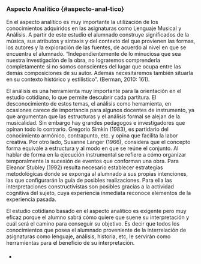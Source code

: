 ### Aspecto Analítico {#aspecto-anal-tico}

En el aspecto analítico es muy importante la utilización de los conocimientos adquiridos en las asignaturas como Lenguaje Musical y Análisis. A partir de este estudio el alumnado construye significados de la música, sus atributos  y sintaxis y del contexto del que provienen las formas, los autores y la exploración de las fuentes, de acuerdo al nivel en que se encuentra el alumnado. “Independientemente de lo minuciosa que sea nuestra investigación de la obra, no lograremos comprenderla completamente si no somos conscientes del lugar que ocupa entre las demás composiciones de su autor. Además necesitaremos también situarla en su contexto histórico y estilístico”. \(Berman, 2010: 161\).

El análisis es una herramienta muy importante para la orientación en el estudio cotidiano, lo que permite descubrir cada partitura. El desconocimiento de estos temas, el análisis como herramienta, en ocasiones carece de importancia para algunos docentes de instrumento, ya que argumentan que las estructuras y el análisis formal se alejan de la musicalidad. Sin embargo hay grandes pedagogos e investigadores que opinan todo lo contrario. Gregorio Simkin \(1983\), es partidario del conocimiento armónico, contrapunto, etc. y opina que facilita la labor creativa. Por otro lado, Susanne Langer \(1966\), considera que el concepto forma equivale a estructura y al modo en que se reúne el conjunto. Al hablar de forma en la ejecución instrumental se refiere a cómo organizar temporalmente la sucesión de eventos que conforman una obra. Para Eleanor Stubley \(1992\) resulta necesario establecer estrategias metodológicas donde se exponga al alumnado a sus propias intenciones, las que configurarán la guía de posibles realizaciones. Para ella las interpretaciones constructivistas son posibles gracias a la actividad cognitiva del sujeto, cuya experiencia inmediata reconoce elementos de la experiencia pasada.

El estudio cotidiano basado en el aspecto analítico es exigente pero muy eficaz porque el alumno sabrá cómo quiere que suene su interpretación y cuál será el camino para conseguir su objetivo. Es decir que todos los conocimientos que posea el alumnado proveniente de la interrelación de asignaturas como lenguaje, análisis, historia, etc, le servirán como herramientas para el beneficio de su interpretación.

* #### 



